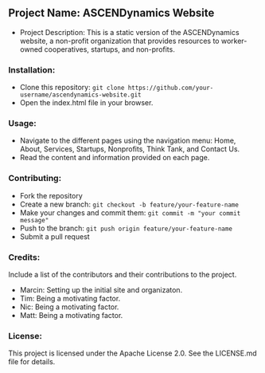 ## Project Name: ASCENDynamics Website
- Project Description: This is a static version of the ASCENDynamics website, a non-profit organization that provides resources to worker-owned cooperatives, startups, and non-profits.

### Installation:
- Clone this repository: `git clone https://github.com/your-username/ascendynamics-website.git`
- Open the index.html file in your browser.

### Usage:
- Navigate to the different pages using the navigation menu: Home, About, Services, Startups, Nonprofits, Think Tank, and Contact Us.
- Read the content and information provided on each page.

### Contributing:
- Fork the repository
- Create a new branch: `git checkout -b feature/your-feature-name`
- Make your changes and commit them: `git commit -m "your commit message"`
- Push to the branch: `git push origin feature/your-feature-name`
- Submit a pull request

### Credits:
Include a list of the contributors and their contributions to the project.
  - Marcin: Setting up the initial site and organizaton.
  - Tim: Being a motivating factor.
  - Nic: Being a motivating factor.
  - Matt: Being a motivating factor.

### License:
This project is licensed under the Apache License 2.0. See the LICENSE.md file for details.
